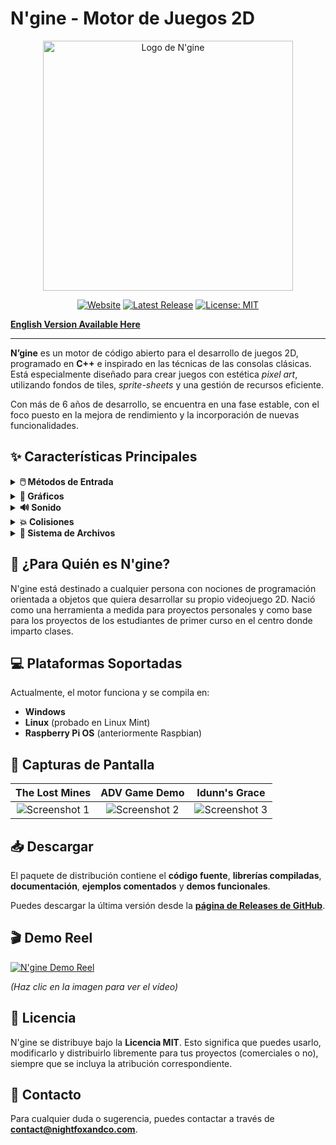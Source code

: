 # N'gine - Motor de Juegos 2D

<div align="center">
    <img src="https://ngine.nightfoxandco.com/lib/images/ngn_logo.png" alt="Logo de N'gine" width="400"/>
</div>

<div align="center">

[![Website](https://img.shields.io/badge/Website-ngine.nightfoxandco.com-9cf?style=for-the-badge&logo=)](https://ngine.nightfoxandco.com/)
[![Latest Release](https://img.shields.io/github/v/release/knightfox75/ngine?style=for-the-badge&logo=github)](https://github.com/knightfox75/ngine/releases/latest)
[![License: MIT](https://img.shields.io/badge/Licencia-MIT-yellow.svg?style=for-the-badge)](https://github.com/knightfox75/ngine/blob/main/LICENSE)

</div>

**[English Version Available Here](README_en.md)**

---

**N’gine** es un motor de código abierto para el desarrollo de juegos 2D, programado en **C++** e inspirado en las técnicas de las consolas clásicas. Está especialmente diseñado para crear juegos con estética *pixel art*, utilizando fondos de tiles, *sprite-sheets* y una gestión de recursos eficiente.

Con más de 6 años de desarrollo, se encuentra en una fase estable, con el foco puesto en la mejora de rendimiento y la incorporación de nuevas funcionalidades.

## ✨ Características Principales

<details>
<summary><strong>🖱️ Métodos de Entrada</strong></summary>
<ul>
    <li>Teclado</li>
    <li>Ratón</li>
    <li>Gamepads (estándar x-input)</li>
</ul>
</details>

<details>
<summary><strong>🎨 Gráficos</strong></summary>
<ul>
    <li>Texturas de hasta 8192×8192 píxeles</li>
    <li>Fondos basados en tiles de gran tamaño</li>
    <li>Sprites con y sin animación</li>
    <li>Cámara virtual 2D</li>
    <li>Capas de texto y lienzo para primitivas</li>
    <li>Modos de mezcla, máscaras y hasta 8 <i>viewports</i> simultáneos</li>
    <li>Capacidad para mover, rotar y escalar todos los elementos gráficos</li>
</ul>
</details>

<details>
<summary><strong>🔊 Sonido</strong></summary>
<ul>
    <li>Hasta 4 streams de música/diálogos simultáneos (formato OGG)</li>
    <li>Hasta 64 efectos de sonido simultáneos (formato WAV recomendado)</li>
    <li>Mezclador de 5 canales con control de volumen, paneo, pitch y loop</li>
</ul>
</details>

<details>
<summary><strong>💥 Colisiones</strong></summary>
<ul>
    <li>Detección por cajas (<i>bounding box</i>) con múltiples colisionadores por sprite</li>
    <li>Detección a nivel de píxel</li>
    <li><i>Raycasting</i> desde un punto a un sprite</li>
    <li>Mapas de colisión de hasta 255 colores</li>
</ul>
</details>

<details>
<summary><strong>📁 Sistema de Archivos</strong></summary>
<ul>
    <li>Carga de recursos desde el sistema de archivos</li>
    <li>Creación de archivos de empaquetado de recursos con opción de encriptación</li>
    <li>Gestión de hasta 127 repositorios de recursos definidos en un fichero de texto</li>
</ul>
</details>

## 🚀 ¿Para Quién es N'gine?

N'gine está destinado a cualquier persona con nociones de programación orientada a objetos que quiera desarrollar su propio videojuego 2D. Nació como una herramienta a medida para proyectos personales y como base para los proyectos de los estudiantes de primer curso en el centro donde imparto clases.

## 💻 Plataformas Soportadas

Actualmente, el motor funciona y se compila en:
*   **Windows**
*   **Linux** (probado en Linux Mint)
*   **Raspberry Pi OS** (anteriormente Raspbian)

## 📸 Capturas de Pantalla

| The Lost Mines | ADV Game Demo | Idunn's Grace |
|:---:|:---:|:---:|
| ![Screenshot 1](https://ngine.nightfoxandco.com/lib/images/scr01.png) | ![Screenshot 2](https://ngine.nightfoxandco.com/lib/images/scr02.png) | ![Screenshot 3](https://ngine.nightfoxandco.com/lib/images/scr01.png) |


## 📥 Descargar

El paquete de distribución contiene el **código fuente**, **librerías compiladas**, **documentación**, **ejemplos comentados** y **demos funcionales**.

Puedes descargar la última versión desde la **[página de Releases de GitHub](https://github.com/knightfox75/ngine/releases/latest)**.

## 🎬 Demo Reel

[![N'gine Demo Reel](https://img.youtube.com/vi/kIcG9lp1oI0/hqdefault.jpg)](https://www.youtube.com/watch?v=kIcG9lp1oI0)

*(Haz clic en la imagen para ver el vídeo)*

## 📜 Licencia

N'gine se distribuye bajo la **Licencia MIT**. Esto significa que puedes usarlo, modificarlo y distribuirlo libremente para tus proyectos (comerciales o no), siempre que se incluya la atribución correspondiente.

## 📧 Contacto

Para cualquier duda o sugerencia, puedes contactar a través de **contact@nightfoxandco.com**.
